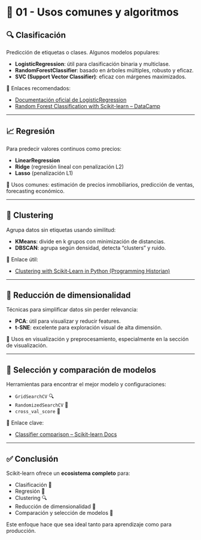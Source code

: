 # 🤖 01 - Usos comunes y algoritmos

## 🔍 Clasificación

Predicción de etiquetas o clases. Algunos modelos populares:

- **LogisticRegression**: útil para clasificación binaria y multiclase.
- **RandomForestClassifier**: basado en árboles múltiples, robusto y eficaz.
- **SVC (Support Vector Classifier)**: eficaz con márgenes maximizados.

📌 Enlaces recomendados:
- [Documentación oficial de LogisticRegression](https://scikit-learn.org/stable/modules/generated/sklearn.linear_model.LogisticRegression.html)
- [Random Forest Classification with Scikit-learn – DataCamp](https://www.datacamp.com/tutorial/random-forests-classifier-python)

---

## 📈 Regresión

Para predecir valores continuos como precios:

- **LinearRegression**
- **Ridge** (regresión lineal con penalización L2)
- **Lasso** (penalización L1)

📌 Usos comunes: estimación de precios inmobiliarios, predicción de ventas, forecasting económico.

---

## 🧩 Clustering

Agrupa datos sin etiquetas usando similitud:

- **KMeans**: divide en k grupos con minimización de distancias.
- **DBSCAN**: agrupa según densidad, detecta “clusters” y ruido.

📌 Enlace útil:
- [Clustering with Scikit‑Learn in Python (Programming Historian)](https://programminghistorian.org/en/lessons/clustering-with-scikit-learn-in-python)

---

## 🎨 Reducción de dimensionalidad

Técnicas para simplificar datos sin perder relevancia:

- **PCA**: útil para visualizar y reducir features.
- **t-SNE**: excelente para exploración visual de alta dimensión.

📌 Usos en visualización y preprocesamiento, especialmente en la sección de visualización.

---

## 🧪 Selección y comparación de modelos

Herramientas para encontrar el mejor modelo y configuraciones:

- `GridSearchCV` 🔍
- `RandomizedSearchCV` 🎯
- `cross_val_score` 🔄

📌 Enlace clave:
- [Classifier comparison – Scikit-learn Docs](https://scikit-learn.org/stable/auto_examples/classification/plot_classifier_comparison.html)

---

## ✅ Conclusión

Scikit-learn ofrece un **ecosistema completo** para:

- Clasificación 🔢
- Regresión 📏
- Clustering 🔍
- Reducción de dimensionalidad 🌌
- Comparación y selección de modelos 🧠

Este enfoque hace que sea ideal tanto para aprendizaje como para producción.
